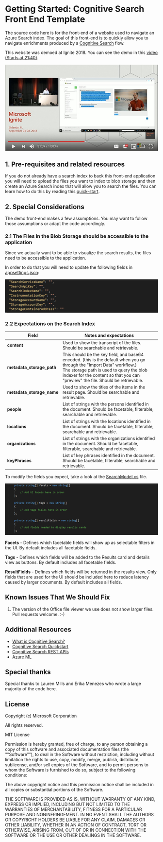 # Getting Started: Cognitive Search Front End Template

The source code here is for the front-end of a website used to navigate an Azure Search index. The goal of this front-end is to quickly allow you to navigate enrichments produced by a [Cognitive Search](https://docs.microsoft.com/en-us/azure/search/cognitive-search-concept-intro) flow. 

This website was demoed at Ignite 2018. You can see the demo in this [video (Starts at 21:40)](http://www.youtube.com/watch?v=Wh5Dt8wnEhg&t=21m40s).
 
[![Cognitive Search Ignite Presentation](./images/frontend-session.jpg)](http://www.youtube.com/watch?v=Wh5Dt8wnEhg&t=21m40s "Cognitive Search Ignite Presentation")

## 1. Pre-requisites and related resources

If you do not already have a search index to back this front-end application you will need to upload the files you want to index to blob storage and then create an Azure Search index that will allow you to search the files. You can learn how to do this by reading this [quick-start](https://docs.microsoft.com/en-us/azure/search/cognitive-search-quickstart-blob).

## 2. Special Considerations

The demo front-end makes a few assumptions. You may want to follow those assumptions or adapt the code accordingly.

### 2.1 The Files in the Blob Storage should be accessible to the application

Since we actually want to be able to visualize the search results, the files need to be accessible to the application.

In order to do that you will need to update the following fields in [appsettings.json](CognitiveSearch.UI/appsettings.json):

![](.\images\config.png)


### 2.2 Expectations on the Search Index

| Field  | Notes and expectations |
|--|--|
|**content**| Used to show the transcript of the files. Should be searchable and retrievable.|
|**metadata_storage_path** | This should be the key field, and base64 encoded. (this is the default when you go through the "Import Data" workflow.) </br> The storage path is used to query the blob indexer for the content so that you can "preview" the file. Should be retrievable. |
|**metadata_storage_name** | Used to show the titles of the items in the result page. Should be searchable and retrievable.  |
|**people** | List of strings with the persons identified in the document. Should be facetable, filterable, searchable and retrievable. |
|**locations** |  List of strings with the locations identified in the document. Should be facetable, filterable, searchable and retrievable.|
|**organizations** | List of strings with the organizations identified in the document. Should be facetable, filterable, searchable and retrievable. |
| **keyPhrases** | List of key phrases identified in the document. Should be facetable, filterable, searchable and retrievable.|

To modify the fields you expect, take a look at the [SearchModel.cs](./CognitiveSearch.UI/Search/SearchModel.cs)  file.

![](.\images\searchmodel.png)

**Facets** - Defines which facetable fields will show up as selectable filters in the UI. By default includes all facetable fields.

**Tags** - Defines which fields will be added to the Results card and details view as buttons. By default includes all facetable fields.

**ResultFields** - Defines which fields will be returned in the results view. Only fields that are used for the UI should be included here to reduce latency caused by larger documents. By default includes all fields.

## Known Issues That We Should Fix

1. The version of the Office file viewer we use does not show larger files. Pull requests welcome. :-) 

## Additional Resources
- [What is Cognitive Search?](https://docs.microsoft.com/en-us/azure/search/cognitive-search-concept-intro)
- [Cognitive Search Quickstart](https://docs.microsoft.com/en-us/azure/search/cognitive-search-quickstart-blob)
- [Cognitive Search REST APIs](https://docs.microsoft.com/en-us/azure/search/cognitive-search-tutorial-blob)
- [Azure ML](https://azure.microsoft.com/en-us/services/machine-learning-services/)

## Special thanks
Special thanks to Lauren Mills and Erika Menezes who wrote a large majority of the code here.  

## License
Copyright (c) Microsoft Corporation

All rights reserved.

MIT License

Permission is hereby granted, free of charge, to any person obtaining a copy of this software and associated documentation files (the ""Software""), to deal in the Software without restriction, including without limitation the rights to use, copy, modify, merge, publish, distribute, sublicense, and/or sell copies of the Software, and to permit persons to whom the Software is furnished to do so, subject to the following conditions:

The above copyright notice and this permission notice shall be included in all copies or substantial portions of the Software.

THE SOFTWARE IS PROVIDED AS IS, WITHOUT WARRANTY OF ANY KIND, EXPRESS OR IMPLIED, INCLUDING BUT NOT LIMITED TO THE WARRANTIES OF MERCHANTABILITY, FITNESS FOR A PARTICULAR PURPOSE AND NONINFRINGEMENT. IN NO EVENT SHALL THE AUTHORS OR COPYRIGHT HOLDERS BE LIABLE FOR ANY CLAIM, DAMAGES OR OTHER LIABILITY, WHETHER IN AN ACTION OF CONTRACT, TORT OR OTHERWISE, ARISING FROM, OUT OF OR IN CONNECTION WITH THE SOFTWARE OR THE USE OR OTHER DEALINGS IN THE SOFTWARE.
